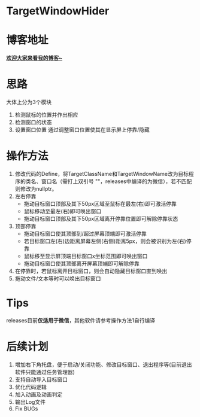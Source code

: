 # TargetWindowHider
# 博客地址
[**欢迎大家来看我的博客~**](https://blog.doublecat.cn/post/TargetWindowHider/)
# 思路
大体上分为3个模块
1. 检测鼠标的位置并作出相应
2. 检测窗口的状态
3. 设置窗口位置
通过调整窗口位置使其在显示屏上停靠/隐藏
# 操作方法
1. 修改代码的Define，将TargetClassName和TargetWindowName改为目标程序的类名、窗口名（需打上双引号 ""，releases中编译的为微信），若不匹配则修改为nullptr。
2. 左右停靠
   - 拖动目标窗口顶部及其下50px区域至鼠标在最左(右)即可激活停靠
   - 鼠标移动至最左(右)即可唤出窗口
   - 拖动目标窗口顶部及其下50px区域离开停靠位置即可解除停靠状态
3. 顶部停靠
   - 拖动目标窗口使其顶部到/超过屏幕顶端即可激活停靠
   - 若目标窗口左(右)边距离屏幕左侧(右侧)距离5px，则会被识别为左(右)停靠
   - 鼠标移至显示屏顶端目标窗口x坐标范围即可唤出窗口
   - 拖动目标窗口使其顶部离开屏幕顶端即可解除停靠
4. 在停靠时，若鼠标离开目标窗口，则会自动隐藏目标窗口直到唤出
5. 拖动文件/文本等时可以唤出目标窗口
# Tips
releases目前**仅适用于微信**，其他软件请参考操作方法1自行编译
# 后续计划
1. 增加右下角托盘，便于启动/关闭功能、修改目标窗口、退出程序等(目前退出软件只能通过任务管理器)
2. 支持自动导入目标窗口
3. 优化代码逻辑
4. 加入动画及动画判定
5. 输出Log文件
6. Fix BUGs
